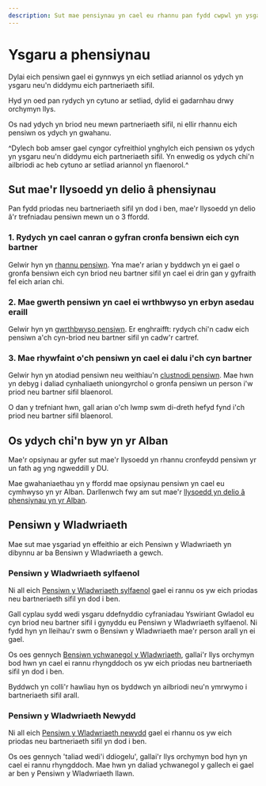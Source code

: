 ```yaml
---
description: Sut mae pensiynau yn cael eu rhannu pan fydd cwpwl yn ysgaru neu’n dod a'u partneriaeth sifil i ben.
---
```


# Ysgaru a phensiynau

Dylai eich pensiwn gael ei gynnwys yn eich setliad ariannol os ydych yn ysgaru neu'n diddymu eich partneriaeth sifil.

Hyd yn oed pan rydych yn cytuno ar setliad, dylid ei gadarnhau drwy orchymyn llys.

Os nad ydych yn briod neu mewn partneriaeth sifil, ni ellir rhannu eich pensiwn os ydych yn gwahanu.

^Dylech bob amser gael cyngor cyfreithiol ynghylch eich pensiwn os ydych yn ysgaru neu'n diddymu eich partneriaeth sifil. Yn enwedig os ydych chi'n ailbriodi ac heb cytuno ar setliad ariannol yn flaenorol.^

## Sut mae'r llysoedd yn delio â phensiynau

Pan fydd priodas neu bartneriaeth sifil yn dod i ben, mae'r llysoedd yn delio â'r trefniadau pensiwn mewn un o 3 ffordd.

### 1. Rydych yn cael canran o gyfran cronfa bensiwn eich cyn bartner

Gelwir hyn yn [rhannu pensiwn](http://www.pensionsadvisoryservice.org.uk/about-pensions/when-things-change/when-relationships-end/pension-sharing). Yna mae'r arian y byddwch yn ei gael o gronfa bensiwn eich cyn briod neu bartner sifil yn cael ei drin gan y gyfraith fel eich arian chi.

### 2. Mae gwerth pensiwn yn cael ei wrthbwyso yn erbyn asedau eraill

Gelwir hyn yn [gwrthbwyso pensiwn](http://www.pensionsadvisoryservice.org.uk/about-pensions/when-things-change/when-relationships-end/pension-offsetting). Er enghraifft: rydych chi'n cadw eich pensiwn a'ch cyn-briod neu bartner sifil yn cadw'r cartref.

### 3. Mae rhywfaint o'ch pensiwn yn cael ei dalu i'ch cyn bartner

Gelwir hyn yn atodiad pensiwn neu weithiau'n [clustnodi pensiwn](http://www.pensionsadvisoryservice.org.uk/about-pensions/when-things-change/when-relationships-end/pension-earmarking). Mae hwn yn debyg i daliad cynhaliaeth uniongyrchol o gronfa pensiwn un person i'w priod neu bartner sifil blaenorol.

O dan y trefniant hwn, gall arian o'ch lwmp swm di-dreth hefyd fynd i'ch priod neu bartner sifil blaenorol.


## Os ydych chi'n byw yn yr Alban

Mae'r opsiynau ar gyfer sut mae'r llysoedd yn rhannu cronfeydd pensiwn yr un fath ag yng ngweddill y DU. 

Mae gwahaniaethau yn y ffordd mae opsiynau pensiwn yn cael eu cymhwyso yn yr Alban. Darllenwch fwy am sut mae'r [llysoedd yn delio â phensiynau yn yr Alban](https://www.moneyadviceservice.org.uk/en/articles/dividing-pensions-on-divorce-or-dissolution).


## Pensiwn y Wladwriaeth

Mae sut mae ysgariad yn effeithio ar eich Pensiwn y Wladwriaeth yn dibynnu ar ba Bensiwn y Wladwriaeth a gewch.

### Pensiwn y Wladwriaeth sylfaenol

Ni all eich [Pensiwn y Wladwriaeth sylfaenol](https://www.gov.uk/state-pension) gael ei rannu os yw eich priodas neu bartneriaeth sifil yn dod i ben. 

Gall cyplau sydd wedi ysgaru ddefnyddio cyfraniadau Yswiriant Gwladol eu cyn briod neu bartner sifil i gynyddu eu Pensiwn y Wladwriaeth sylfaenol. Ni fydd hyn yn lleihau'r swm o Bensiwn y Wladwriaeth mae'r person arall yn ei gael. 

Os oes gennych [Bensiwn ychwanegol y Wladwriaeth](https://www.gov.uk/additional-state-pension), gallai'r llys orchymyn bod hwn yn cael ei rannu rhyngddoch os yw eich priodas neu bartneriaeth sifil yn dod i ben. 

Byddwch yn colli'r hawliau hyn os byddwch yn ailbriodi neu'n ymrwymo i bartneriaeth sifil arall.

### Pensiwn y Wladwriaeth Newydd

Ni all eich [Pensiwn y Wladwriaeth newydd](https://www.gov.uk/new-state-pension) gael ei rhannu os yw eich priodas neu bartneriaeth sifil yn dod i ben. 

Os oes gennych 'taliad wedi'i ddiogelu', gallai'r llys orchymyn bod hyn yn cael ei rannu rhyngddoch. Mae hwn yn daliad ychwanegol y gallech ei gael ar ben y Pensiwn y Wladwriaeth llawn.
